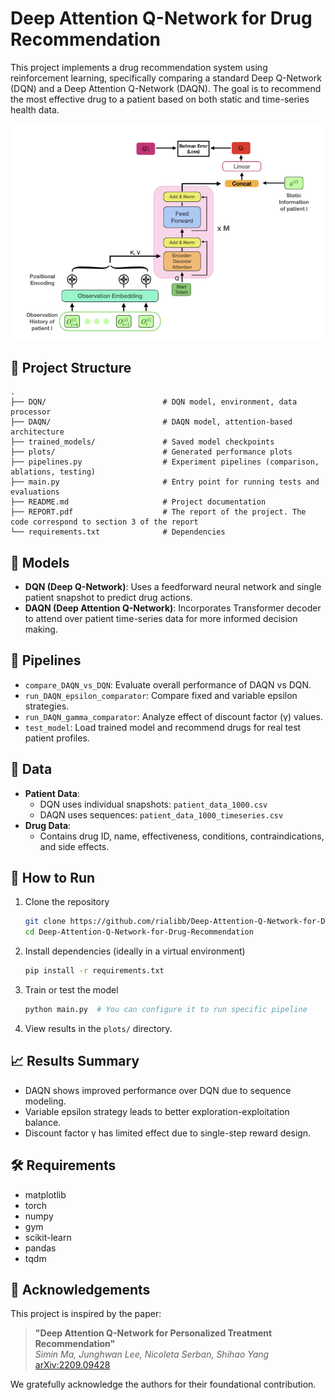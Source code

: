 # Deep Attention Q-Network for Drug Recommendation

This project implements a drug recommendation system using reinforcement learning, specifically comparing a standard Deep Q-Network (DQN) and a Deep Attention Q-Network (DAQN). The goal is to recommend the most effective drug to a patient based on both static and time-series health data.

![DAQN Architecture](plots/DAQN_architecture.png)

## 📌 Project Structure

```
.
├── DQN/                          # DQN model, environment, data processor
├── DAQN/                         # DAQN model, attention-based architecture
├── trained_models/               # Saved model checkpoints
├── plots/                        # Generated performance plots
├── pipelines.py                  # Experiment pipelines (comparison, ablations, testing)
├── main.py                       # Entry point for running tests and evaluations
├── README.md                     # Project documentation
├── REPORT.pdf                    # The report of the project. The code correspond to section 3 of the report
└── requirements.txt              # Dependencies
```

## 🧠 Models

- **DQN (Deep Q-Network)**: Uses a feedforward neural network and single patient snapshot to predict drug actions.
- **DAQN (Deep Attention Q-Network)**: Incorporates Transformer decoder to attend over patient time-series data for more informed decision making.

## 🧪 Pipelines

- `compare_DAQN_vs_DQN`: Evaluate overall performance of DAQN vs DQN.
- `run_DAQN_epsilon_comparator`: Compare fixed and variable epsilon strategies.
- `run_DAQN_gamma_comparator`: Analyze effect of discount factor (γ) values.
- `test_model`: Load trained model and recommend drugs for real test patient profiles.

## 🧬 Data

- **Patient Data**:
  - DQN uses individual snapshots: `patient_data_1000.csv`
  - DAQN uses sequences: `patient_data_1000_timeseries.csv`
- **Drug Data**:
  - Contains drug ID, name, effectiveness, conditions, contraindications, and side effects.

## 🚀 How to Run

1. Clone the repository
   ```bash
   git clone https://github.com/rialibb/Deep-Attention-Q-Network-for-Drug-Recommendation.git
   cd Deep-Attention-Q-Network-for-Drug-Recommendation
   ```

2. Install dependencies (ideally in a virtual environment)
   ```bash
   pip install -r requirements.txt
   ```

3. Train or test the model
   ```bash
   python main.py  # You can configure it to run specific pipeline
   ```

4. View results in the `plots/` directory.

## 📈 Results Summary

- DAQN shows improved performance over DQN due to sequence modeling.
- Variable epsilon strategy leads to better exploration-exploitation balance.
- Discount factor γ has limited effect due to single-step reward design.

## 🛠 Requirements

- matplotlib 
- torch 
- numpy 
- gym
- scikit-learn
- pandas
- tqdm

## 🤝 Acknowledgements

This project is inspired by the paper:

> **"Deep Attention Q-Network for Personalized Treatment Recommendation"**  
> *Simin Ma, Junghwan Lee, Nicoleta Serban, Shihao Yang*  
> [arXiv:2209.09428](https://arxiv.org/abs/2307.01519)

We gratefully acknowledge the authors for their foundational contribution.